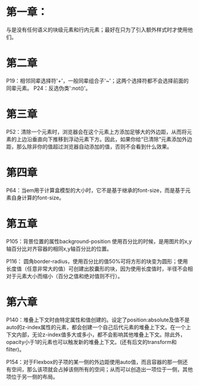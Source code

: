 # 第一章：

<div>与<span>是没有任何语义的块级元素和行内元素；最好在只为了引入额外样式时才使用他们。


# 第二章
P19：相邻同辈选择符'+'，一般同辈组合子'~'；这两个选择符都不会选择前面的同辈元素。
P24：反选伪类':not()'。


# 第三章

P52：清除一个元素时，浏览器会在这个元素上方添加足够大的外边距，从而将元素的上边沿垂直向下推移到浮动元素下方。因此，如果你给“已清除”元素添加外边距，那么除非你的值超过浏览器自动添加的值，否则不会看到什么效果。


# 第四章

P64：当em用于计算盒模型的大小时，它不是基于继承的font-size，而是基于元素自身计算的font-size。


# 第五章

P105：背景位置的属性background-position 使用百分比的时候，是用图片的x,y轴百分比对齐容器的相同x,y轴百分比的位置。

P116： 圆角border-radius，使用百分比的值50%可将方形的块变为圆形；使用长度值（任意非常大的值）可创建出胶囊形的块，因为使用长度值时，半径不会相对于元素大小而缩小（百分之值和绝对值则不行）。


# 第六章

P140：堆叠上下文时由特定属性和值创建的。设定了position:absolute及值不是auto的z-index属性的元素，都会创建一个自己后代元素的堆叠上下文。在一个上下文内部，无论z-index值多大或多小，都不会影响其他堆叠上下文。除此外，opacity小于1的元素也可以触发新的堆叠上下文。(还有后文的transform和filter)。

P154：对于Flexbox的子项的某一侧的外边距使用auto值，而且容器的那一侧还有空间，那么该项就会占掉该侧所有的空间；从而可以创造出一项位于一侧，其他项位于另一侧的布局。